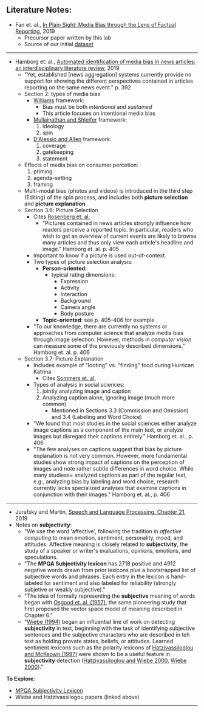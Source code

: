 ## Literature Notes:

- Fan et. al., [In Plain Sight: Media Bias through the Lens of Factual Reporting](https://arxiv.org/pdf/1909.02670.pdf), 2019
    - Precursor paper written by this lab
    - Source of our initial [dataset](../Data/JSON_files/emnlp19_BASIL/)
---
    
- Hamborg et. al., [Automated identification of media bias in news articles: an interdisciplinary literature review](https://link.springer.com/content/pdf/10.1007%2Fs00799-018-0261-y.pdf), 2019
    - "Yet, established [news aggregation] systems currently provide no support for showing the different perspectives contained in articles reporting on the same news event." p. 392
    - Section 2: types of media bias
        - [Williams](https://onlinelibrary.wiley.com/doi/abs/10.1111/j.1460-2466.1975.tb00656.x) framework:
            - Bias must be both _intentional_ and _sustained_
            - This article focuses on intentional media bias
        - [Mullainathan and Shleifer](https://www.nber.org/papers/w9295.pdf) framework:
            1. ideology
            2. spin
        - [D'Alessio and Allen](https://onlinelibrary.wiley.com/doi/abs/10.1111/j.1460-2466.2000.tb02866.x) framework:
            1. coverage
            2. gatekeeping
            3. statement
    - Effects of media bias on consumer percetion:
        1. priming
        2. agenda-setting
        3. framing
    - Multi-modal bias (photos and videos) is introduced in the third step (Editing) of the spin process, and includes both **picture selection** and **picture explanation**
    - Section 3.6: Picture Selection
        - Cites [Rosenberg et. al.](https://www.jstor.org/stable/2111296?seq=1#metadata_info_tab_contents)
            - "Pictures contained in news articles strongly influence how readers perceive a reported topic. In particular, readers who wish to get an overview of current events are likely to browse many articles and thus only view each article's headline and image." Hamborg et. al. p. 405
        - Important to know if a picture is used out-of-context
        - Two types of picture selection analysis:
            - **Person-oriented**: 
                - typical rating dimensions:
                    - Expression
                    - Activity
                    - Interaction
                    - Background
                    - Camera angle
                    - Body posture
            - **Topic-oriented**: see p. 405-406 for example
        - "To our knowledge, there are currently no systems or approaches from computer science that analyze media bias through image selection. However, methods in _computer vision_ can measure some of the previously described dimensions." Hamborg et. al. p. 406
    - Section 3.7: Picture Explanation
        - Includes example of "looting" vs. "finding" food during Hurrican Katrina
            - Cites [Sommers et. al.](https://spssi.onlinelibrary.wiley.com/doi/full/10.1111/j.1530-2415.2006.00103.x)
        - Types of analysis in social sciences:
            1. jointly analyzing image and caption
            2. Analyzing caption alone, ignoring image (much more common)
                - Mentioned in Sections 3.3 (Commission and Omission) and 3.4 (Labeling and Word Choice)
        - "We found that most studies in the social sciences either analyze image captions as a component of the main text, or analyze images but disregard their captions entirely." Hamborg et. al., p. 406
        - "The few analyses on captions suggest that bias by picture explanation is not very common. However, more fundamental studies show strong impact of captions on the perception of images and note rather subtle differences in word choice. While many studiess= analyzed captions as part of the regular text, e.g., analyzing bias by labeling and word choice, research currently lacks specialized analyses that examine captions in conjunction with their images." Hamborg et. al., p. 406
        
---

- Jurafsky and Martin, [Speech and Language Processing, Chapter 21](https://web.stanford.edu/~jurafsky/slp3/21.pdf), 2019
- Notes on **subjectivity**:
    - "We use the word 'affective', following the tradition in _affective computing_ to mean emotion, sentiment, personality, mood, and attitudes. Affective meaning is closely related to **subjectivity**, the study of a speaker or writer's evaluations, opinions, emotions, and speculations.
    - "The **MPQA Subjectivity lexicon** has 2718 positive and 4912 negative words drawn from prior lexicons plus a bootstrapped list of subjective words and phrases. Each entry in the lexicon is hand-labeled for sentiment and also labeled for reliability (strongly subjetive or weakly subjective)."
    - "The idea of formally representing the **subjective** meaning of words began with [Osgood et. al. (1957)](https://books.google.com/books?hl=en&lr=&id=Qj8GeUrKZdAC&oi=fnd&pg=PA1&dq=Osgood,+C.+E.,+Suci,+G.+J.,+and+Tannenbaum,+P.+H.+(1957).+The+Measurement+of+Meaning.+University+of+Illinois+Press.&ots=RIN1_WFQca&sig=o_0_rKihtFEUwiztbFJmHOFqxLE#v=onepage&q&f=false), the same pioneering study that first proposed the vector space model of meaning described in Chapter 6."
    - "[Wiebe (1994)](https://dl.acm.org/doi/10.5555/972525.972529) began an influential line of work on detecting **subjectivity** in text, beginning with the task of identifying subjective sentences and the subjective characters who are described in teh text as holding provate states, beliefs, or attitudes. Learned sentiment lexicons such as the polarity lexicons of [Hatzivassiloglou and McKeown (1997)](https://dl.acm.org/doi/10.3115/976909.979640) were shown to be a useful feature in **subjectivity** detection ([Hatzivassiloglou and Wiebe 2000](https://dl.acm.org/doi/10.3115/990820.990864), [Wiebe 2000](https://www.aaai.org/Papers/AAAI/2000/AAAI00-113.pdf))."

**To Explore**:
- [MPQA Subjectivity Lexicon](../Literature/MPQA_Subjectivity_Lexicon)
- Wiebe and Hatzivassilogou papers (linked above)

---
